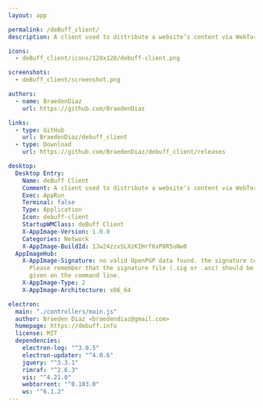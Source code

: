 ```yaml
---
layout: app

permalink: /deBuff_client/
description: A client used to distribute a website’s content via WebTorrent.

icons:
  - deBuff_client/icons/128x128/debuff-client.png

screenshots:
  - deBuff_client/screenshot.png

authors:
  - name: BraedenDiaz
    url: https://github.com/BraedenDiaz

links:
  - type: GitHub
    url: BraedenDiaz/debuff_client
  - type: Download
    url: https://github.com/BraedenDiaz/debuff_client/releases

desktop:
  Desktop Entry:
    Name: deBuff Client
    Comment: A client used to distribute a website’s content via WebTorrent.
    Exec: AppRun
    Terminal: false
    Type: Application
    Icon: debuff-client
    StartupWMClass: deBuff Client
    X-AppImage-Version: 1.0.0
    Categories: Network
    X-AppImage-BuildId: 1Jw24zzxSLXzKIHrf6xP0R5oNw0
  AppImageHub:
    X-AppImage-Signature: no valid OpenPGP data found. the signature could not be verified.
      Please remember that the signature file (.sig or .asc) should be the first file
      given on the command line.
    X-AppImage-Type: 2
    X-AppImage-Architecture: x86_64

electron:
  main: "./controllers/main.js"
  author: Braeden Diaz <braedendiaz@gmail.com>
  homepage: https://debuff.info
  license: MIT
  dependencies:
    electron-log: "^3.0.5"
    electron-updater: "^4.0.6"
    jquery: "^3.3.1"
    rimraf: "^2.6.3"
    vis: "^4.21.0"
    webtorrent: "^0.103.0"
    ws: "^6.1.2"
---
```

